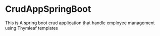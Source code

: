 # CrudAppSpringBoot
This is A spring boot crud application that handle employee management using Thymleaf templates 
